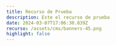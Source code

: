 ```yaml
---
title: Recurso de Prueba
description: Este el recurso de prueba
date: 2024-03-07T17:06:30.839Z
recurso: /assets/cms/banners-45.png
highlight: false
---
```

